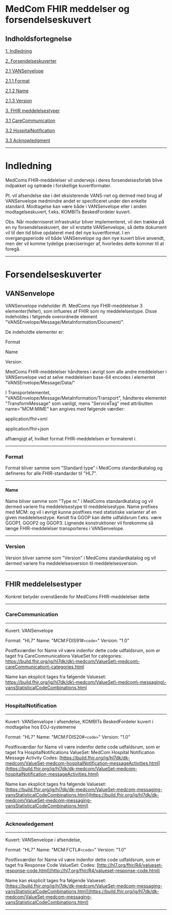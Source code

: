 # MedCom FHIR meddelser og forsendelseskuvert
## Indholdsfortegnelse

[1. Indledning][1]

[2. Forsendelseskuverter][2]

[2.1 VANSenvelope][2.1]

[2.1.1 Format][2.1.1]

[2.1.2 Name][2.1.2]

[2.1.3 Version][2.1.3]

[3. FHIR meddelelsestyper][3]

[3.1 CareCommunication][3.1]

[3.2 HospitalNotification][3.2]

[3.3 Acknowledgment][3.3]

---

# Indledning

MedComs FHIR\-meddelelser vil undervejs i deres forsendelsesforløb blive indpakket og optræde i forskellige kuvertformater.

Pt. vil afsendelse ske i det eksisterende VANS\-net og dermed med brug af VANSenvelope medmindre andet er specificeret under den enkelte standard. Modtagelse kan være både i VANSenvelope eller i anden modtagelseskuvert, f.eks. KOMBITs BeskedFordeler kuvert.

Obs. Når moderniseret infrastruktur bliver implementeret, vil den trække på en ny forsendelseskuvert, der vil erstatte VANSenvelope, så dette dokument vil til den tid blive opdateret med det nye kuvertformat. I en overgangsperiode vil både VANSenvelope og den nye kuvert blive anvendt, men der vil komme tydelige præciseringer af, hvorledes dette kommer til at foregå.

---

# Forsendelseskuverter

## VANSenvelope

VANSenvelope indeholder ift. MedComs nye FHIR\-meddelelser 3 elementer(felter), som influeres af FHIR som ny meddelelsestype. Disse indeholdes i følgende overordnede element "VANSEnvelope/Message/MetaInformation/Document/".

De indeholdte elementer er:

Format

Name

Version

MedComs FHIR\-meddelelser håndteres i øvrigt som alle andre meddelelser i VANSenvelope ved at selve meddelelsen base\-64 encodes i elementet "VANSEnvelope/Message/Data/"

I Transportelementet, "VANSEnvelope/Message/MetaInformation/Transport", håndteres elementet "TransformMessage" som vanligt, mens "ServiceTag" med attributten name="MCM:MIME" kan angives med følgende værdier:

application/fhir+xml

application/fhir+json

afhængigt af, hvilket format FHIR\-meddelelsen er formateret i.

---

### Format

Format bliver samme som "Standard type" i MedComs standardkatalog og defineres for alle FHIR\-standarder til "HL7".

---

#### Name

Name bliver samme som "Type nr." i MedComs standardkatalog og vil dermed variere fra meddelelsestype til meddelelsestype. Name prefixes med MCM: og vil i øvrigt kunne postfixes med statistiske varianter af en given meddelelsestype. Kendt fra GGOP kan dette udfaldsrum f.eks. være GGOP1, GGOP2 og GGOP3. Lignende konstruktioner vil forekomme så længe FHIR\-meddelelser transporteres i VANSenvelope.

---

### Version

Version bliver samme som "Version" i MedComs standardkatalog og vil dermed variere fra meddelelsesversion til meddelelsesversion.

---

## FHIR meddelelsestyper


Konkret betyder ovenstående for MedComs FHIR\-meddelelser dette

---

### CareCommunication

---

Kuvert: VANSenvelope

Format:  "HL7"
Name:    "MCM:FDIS91#`<code>`"
Version: "1.0"

Postfixværdier for Name vil være indenfor dette code udfaldsrum, som er taget fra CareCommunications ValueSet for categories: https://build.fhir.org/ig/hl7dk/dk\-medcom/ValueSet\-medcom\-careCommunication\-categories.html

Name kan eksplicit tages fra følgende Valueset:  https://build.fhir.org/ig/hl7dk/dk\-medcom/ValueSet\-medcom\-messaging\-vansStatisticalCodeCombinations.html

---

### HospitalNotification

---

Kuvert: VANSenvelope i afsendelse, KOMBITs BeskedFordeler kuvert i modtagelse hos EOJ\-systemerne

Format:  "HL7"
Name:    "MCM:FDIS20#`<code>`"
Version: "1.0"

Postfixværdier for Name vil være indenfor dette code udfaldsrum, som er taget fra HospitalNotifications ValueSet: MedCom Hospital Notification Message Activity Codes:  [https://build.fhir.org/ig/hl7dk/dk-medcom/ValueSet-medcom-hospitalNotification-messageActivities.html](https://build.fhir.org/ig/hl7dk/dk-medcom/ValueSet-medcom-hospitalNotification-messageActivities.html)

Name kan eksplicit tages fra følgende Valueset: [https://build.fhir.org/ig/hl7dk/dk-medcom/ValueSet-medcom-messaging-vansStatisticalCodeCombinations.html](https://build.fhir.org/ig/hl7dk/dk-medcom/ValueSet-medcom-messaging-vansStatisticalCodeCombinations.html)

---

### Acknowledgement

---

Kuvert: VANSenvelope i afsendelse,

Format:  "HL7"
Name:    "MCM:FCTL#`<code>`"
Version: "1.0"

Postfixværdier for Name vil være indenfor dette code udfaldsrum, som er taget fra Response Code ValueSet: Codes:  [http://hl7.org/fhir/R4/valueset-response-code.html](http://hl7.org/fhir/R4/valueset-response-code.html)

Name kan eksplicit tages fra følgende Valueset: [https://build.fhir.org/ig/hl7dk/dk-medcom/ValueSet-medcom-messaging-vansStatisticalCodeCombinations.html](https://build.fhir.org/ig/hl7dk/dk-medcom/ValueSet-medcom-messaging-vansStatisticalCodeCombinations.html)

---

[1]: https://github.com/hl7dk/dk-medcom/blob/1.0.3-ACK-VANSEnvCodes/input/markdown/MedComs%20FHIR-meddelelser%20og%20forsendelseskuvert%201.1.md/#Indledning
[2]: https://github.com/hl7dk/dk-medcom/blob/1.0.3-ACK-VANSEnvCodes/input/markdown/MedComs%20FHIR-meddelelser%20og%20forsendelseskuvert%201.1.md/#forsendelseskuverter
[2.1]: https://github.com/hl7dk/dk-medcom/blob/1.0.3-ACK-VANSEnvCodes/input/markdown/MedComs%20FHIR-meddelelser%20og%20forsendelseskuvert%201.1.md/#VANSenvelope
[2.1.1]: https://github.com/hl7dk/dk-medcom/blob/1.0.3-ACK-VANSEnvCodes/input/markdown/MedComs%20FHIR-meddelelser%20og%20forsendelseskuvert%201.1.md/#format
[2.1.2]: https://github.com/hl7dk/dk-medcom/blob/1.0.3-ACK-VANSEnvCodes/input/markdown/MedComs%20FHIR-meddelelser%20og%20forsendelseskuvert%201.1.md/#name
[2.1.3]: https://github.com/hl7dk/dk-medcom/blob/1.0.3-ACK-VANSEnvCodes/input/markdown/MedComs%20FHIR-meddelelser%20og%20forsendelseskuvert%201.1.md/#version
[3]: https://github.com/hl7dk/dk-medcom/blob/1.0.3-ACK-VANSEnvCodes/input/markdown/MedComs%20FHIR-meddelelser%20og%20forsendelseskuvert%201.1.md/#fhir-meddelelsestyper
[3.1]: https://github.com/hl7dk/dk-medcom/blob/1.0.3-ACK-VANSEnvCodes/input/markdown/MedComs%20FHIR-meddelelser%20og%20forsendelseskuvert%201.1.md/#carecommunication
[3.2]: https://github.com/hl7dk/dk-medcom/blob/1.0.3-ACK-VANSEnvCodes/input/markdown/MedComs%20FHIR-meddelelser%20og%20forsendelseskuvert%201.1.md/#hospitalnotification
[3.3]: https://github.com/hl7dk/dk-medcom/blob/1.0.3-ACK-VANSEnvCodes/input/markdown/MedComs%20FHIR-meddelelser%20og%20forsendelseskuvert%201.1.md/#acknowledgment
